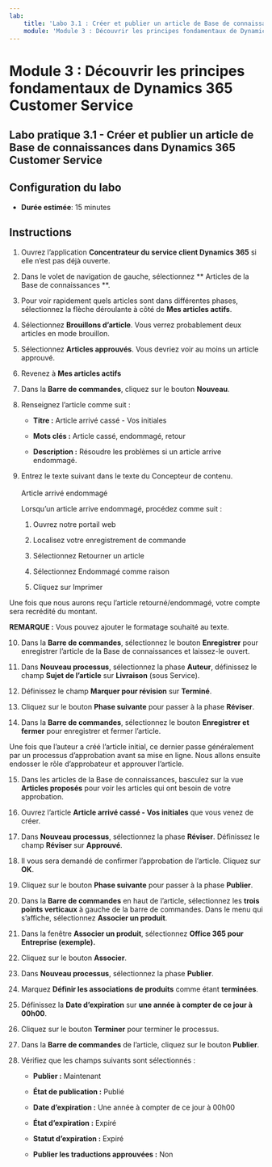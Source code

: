 ```yaml
---
lab:
    title: 'Labo 3.1 : Créer et publier un article de Base de connaissances dans Dynamics 365 Customer Service'
    module: 'Module 3 : Découvrir les principes fondamentaux de Dynamics 365 Customer Service'
---
```


Module 3 : Découvrir les principes fondamentaux de Dynamics 365 Customer Service
========================

## Labo pratique 3.1 - Créer et publier un article de Base de connaissances dans Dynamics 365 Customer Service

## Configuration du labo

  - **Durée estimée**: 15 minutes

## Instructions

1. Ouvrez l’application **Concentrateur du service client Dynamics 365** si elle n’est pas déjà ouverte. 

2. Dans le volet de navigation de gauche, sélectionnez ** Articles de la Base de connaissances **. 

3. Pour voir rapidement quels articles sont dans différentes phases, sélectionnez la flèche déroulante à côté de **Mes articles actifs**. 

4. Sélectionnez **Brouillons d’article**. Vous verrez probablement deux articles en mode brouillon.

5. Sélectionnez **Articles approuvés**. Vous devriez voir au moins un article approuvé. 

6. Revenez à **Mes articles actifs**

7. Dans la **Barre de commandes**, cliquez sur le bouton **Nouveau**. 

8. Renseignez l’article comme suit :

	- **Titre :** Article arrivé cassé - Vos initiales

	- **Mots clés :** Article cassé, endommagé, retour

	- **Description :** Résoudre les problèmes si un article arrive endommagé. 

9. Entrez le texte suivant dans le texte du Concepteur de contenu.   
‎  
‎	Article arrivé endommagé

	Lorsqu’un article arrive endommagé, procédez comme suit :

	1. Ouvrez notre portail web

	2. Localisez votre enregistrement de commande

	3. Sélectionnez Retourner un article

	4. Sélectionnez Endommagé comme raison

	5. Cliquez sur Imprimer

Une fois que nous aurons reçu l’article retourné/endommagé, votre compte sera recrédité du montant.

**REMARQUE :** Vous pouvez ajouter le formatage souhaité au texte. 

10. Dans la **Barre de commandes**, sélectionnez le bouton **Enregistrer** pour enregistrer l’article de la Base de connaissances et laissez-le ouvert. 

11. Dans **Nouveau processus**, sélectionnez la phase **Auteur**, définissez le champ **Sujet de l’article** sur **Livraison** (sous Service). 

12. Définissez le champ **Marquer pour révision** sur **Terminé**.

13. Cliquez sur le bouton **Phase suivante** pour passer à la phase **Réviser**.

14. Dans la **Barre de commandes**, sélectionnez le bouton **Enregistrer et fermer** pour enregistrer et fermer l’article.

Une fois que l’auteur a créé l’article initial, ce dernier passe généralement par un processus d’approbation avant sa mise en ligne. Nous allons ensuite endosser le rôle d’approbateur et approuver l’article. 

15. Dans les articles de la Base de connaissances, basculez sur la vue **Articles proposés** pour voir les articles qui ont besoin de votre approbation. 

16. Ouvrez l’article **Article arrivé cassé - Vos initiales** que vous venez de créer.

17. Dans **Nouveau processus**, sélectionnez la phase **Réviser**. Définissez le champ **Réviser** sur **Approuvé**.

18. Il vous sera demandé de confirmer l’approbation de l’article. Cliquez sur **OK**. 

19. Cliquez sur le bouton **Phase suivante** pour passer à la phase **Publier**. 

20. Dans la **Barre de commandes** en haut de l’article, sélectionnez les **trois points verticaux** à gauche de la barre de commandes. Dans le menu qui s’affiche, sélectionnez **Associer un produit**. 

21. Dans la fenêtre **Associer un produit**, sélectionnez **Office 365 pour Entreprise (exemple).**

22. Cliquez sur le bouton **Associer**. 

23. Dans **Nouveau processus**, sélectionnez la phase **Publier**. 

24. Marquez **Définir les associations de produits** comme étant **terminées**. 

25. Définissez la **Date d’expiration** sur **une année à compter de ce jour à 00h00**. 

26. Cliquez sur le bouton **Terminer** pour terminer le processus. 

27. Dans la **Barre de commandes** de l’article, cliquez sur le bouton **Publier**. 

28. Vérifiez que les champs suivants sont sélectionnés :

	- **Publier :** Maintenant

	- **État de publication :** Publié

	- **Date d’expiration :** Une année à compter de ce jour à 00h00

	- **État d’expiration :** Expiré

	- **Statut d’expiration :** Expiré

	- **Publier les traductions approuvées :** Non



